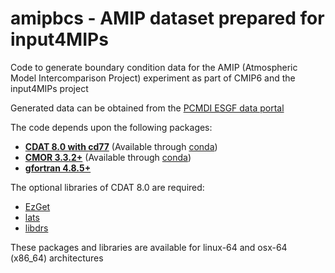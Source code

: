# amipbcs - AMIP dataset prepared for input4MIPs
Code to generate boundary condition data for the AMIP (Atmospheric Model Intercomparison Project) experiment as part of CMIP6 and the input4MIPs project

Generated data can be obtained from the [PCMDI ESGF data portal](https://esgf-node.llnl.gov/search/input4mips/?dataset_version_number=1.1.4)

The code depends upon the following packages:
- [**CDAT 8.0 with cd77**](https://github.com/UV-CDAT/uvcdat) (Available through [conda](https://anaconda.org/uvcdat/uvcdat/files))
- [**CMOR 3.3.2+**](https://github.com/PCMDI/cmor) (Available through [conda](https://anaconda.org/PCMDI/cmor/files))
- [**gfortran 4.8.5+**](https://gcc.gnu.org/wiki/GFortran)

The optional libraries of CDAT 8.0 are required:
- [EzGet](https://github.com/UV-CDAT/EzGet)
- [lats](https://github.com/UV-CDAT/lats)
- [libdrs](https://github.com/UV-CDAT/libdrs)

These packages and libraries are available for linux-64 and osx-64 (x86_64) architectures
